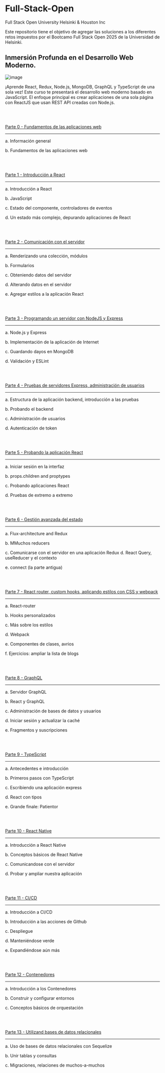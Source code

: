 # Full-Stack-Open
Full Stack Open University Helsinki &amp; Houston Inc

Este repositorio tiene el objetivo de agregar las soluciones a los diferentes retos impuestos por el Bootcamo Full Stack Open 2025 de la Universidad de Helsinki. 

## Inmersión Profunda en el Desarrollo Web Moderno.

![image](https://github.com/user-attachments/assets/624ba95d-5ba6-4069-b742-8b8493b128f7)

¡Aprende React, Redux, Node.js, MongoDB, GraphQL y TypeScript de una sola vez! Este curso te presentará el desarrollo web moderno basado en JavaScript. El enfoque principal es crear aplicaciones de una sola página con ReactJS que usan REST API creadas con Node.js.

<br>
<br>

[Parte 0 - Fundamentos de las aplicaciones web](https://fullstackopen.com/es/part0)

---

a. Información general

b. Fundamentos de las aplicaciones web

<br>
<br>

[Parte 1 - Introducción a React](https://fullstackopen.com/es/part1)

---

a. Introducción a React

b. JavaScript

c. Estado del componente, controladores de eventos

d. Un estado más complejo, depurando aplicaciones de React

<br>
<br>

[Parte 2 - Comunicación con el servidor](https://fullstackopen.com/es/part2)

---

a. Renderizando una colección, módulos

b. Formularios

c. Obteniendo datos del servidor

d. Alterando datos en el servidor

e. Agregar estilos a la aplicación React

<br>
<br>

[Parte 3 - Programando un servidor con NodeJS y Express](https://fullstackopen.com/es/part3)

---

a. Node.js y Express

b. Implementación de la aplicación de Internet

c. Guardando dayos en MongoDB

d. Validación y ESLint

<br>
<br>

[Parte 4 - Pruebas de servidores Express, administración de usuarios](https://fullstackopen.com/es/part4)

---

a. Estructura de la aplicación backend, introducción a las pruebas

b. Probando el backend

c. Administración de usuarios

d. Autenticación de token

<br>
<br>

[Parte 5 - Probando la aplicación React](https://fullstackopen.com/es/part5)

---

a. Iniciar sesión en la interfaz

b. props.children and proptypes

c. Probando aplicaciones React

d. Pruebas de extremo a extremo

<br>
<br>

[Parte 6 - Gestión avanzada del estado](https://fullstackopen.com/es/part6)

---

a. Flux-architecture and Redux

b. MMuchos reducers

c. Comunicarse con el servidor en una aplicación Redux d. React Query, useReducer y el contexto

e. connect (la parte antigua)

<br>
<br>

[Parte 7 - React router, custom hooks, aplicando estilos con CSS y webpack](https://fullstackopen.com/es/part7)

---

a. React-router

b. Hooks personalizados

c. Más sobre los estilos

d. Webpack

e. Componentes de clases, avrios

f. Ejercicios: ampliar la lista de blogs

<br>
<br>

[Parte 8 - GraphQL](https://fullstackopen.com/es/part8)

---

a. Servidor GraphQL

b. React y GraphQL

c. Administración de bases de datos y usuarios

d. Iniciar sesión y actualizar la caché

e. Fragmentos y suscripciones

<br>
<br>

[Parte 9 - TypeScript](https://fullstackopen.com/es/part9)

---

a. Antecedentes e introducción

b. Primeros pasos con TypeScript

c. Escribiendo una aplicación express

d. React con tipos

e. Grande finale: Patientor

<br>
<br>

[Parte 10 - React Native](https://fullstackopen.com/es/part10)

---

a. Introducción a React Native

b. Conceptos básicos de React Native

c. Comunicandose con el servidor

d. Probar y ampliar nuestra aplicación

<br>
<br>

[Parte 11 - CI/CD](https://fullstackopen.com/es/part11)

---

a. Introducción a CI/CD

b. Introducción a las acciones de Github

c. Despliegue

d. Manteniéndose verde

e. Expandiéndose aún más

<br>
<br>

[Parte 12 - Contenedores](https://fullstackopen.com/es/part12)

---

a. Introducción a los Contenedores

b. Construir y configurar entornos

c. Conceptos básicos de orquestación 

<br>
<br>

[Parte 13 - Utilizand bases de datos relacionales](https://fullstackopen.com/es/part13)

---

a. Uso de bases de datos relacionales con Sequelize

b. Unir tablas y consultas

c. Migraciones, relaciones de muchos-a-muchos

